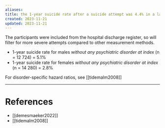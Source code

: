 ```yaml
---
aliases: 
title: the 1-year suicide rate after a suicide attempt was 4.4% in a large Swedish study
created: 2023-11-21
updated: 2023-11-21
---
```

The participants were included from the hospital discharge register, so will filter for more severe attempts compared to other measurement methods.
- 1-year suicide rate for males *without any psychiatric disorder at index* (n = 12 724) = 5.1%
- 1-year suicide rate for females *without any psychiatric disorder at index* (n = 14 280) = 2.8%

For disorder-specific hazard ratios, see [[tidemalm2008]]

---
# References
* [[demesmaeker2022]]
* [[tidemalm2008]]